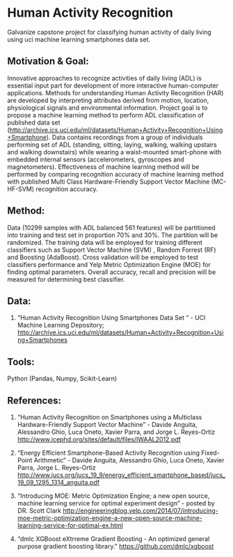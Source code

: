 # Human Activity Recognition
Galvanize capstone project for classifying human activity of daily living using uci machine learning smartphones data set.  

## Motivation & Goal:
Innovative approaches to recognize activities of daily living (ADL) is essential input part for development of more interactive human-computer applications. Methods for understanding Human Activity Recognition (HAR) are developed by interpreting attributes derived from motion, location, physiological signals and environmental information. Project goal is to propose a machine learning method to perform ADL classification of published data set (http://archive.ics.uci.edu/ml/datasets/Human+Activity+Recognition+Using+Smartphone). Data contains recordings from a group of individuals performing set of ADL (standing, sitting, laying, walking, walking upstairs and walking downstairs) while wearing a waist-mounted smart-phone with embedded internal sensors (accelerometers, gyroscopes and magnetometers). Effectiveness of machine learning method will be performed by comparing recognition accuracy of machine learning method with published Multi Class Hardware-Friendly Support Vector Machine (MC-HF-SVM) recognition accuracy.

## Method:
Data (10299 samples with ADL balanced 561 features)  will be partitioned into training and test set in proportion 70% and 30%. The partition will be randomized. The training data will be employed for training different classifiers such as Support Vector Machine (SVM) , Random Forrest (RF) and Boosting (AdaBoost). Cross validation will be employed to test classifiers performance and Yelp Metric Optimization Engine (MOE) for finding optimal parameters. Overall accuracy, recall and precision will be measured for determining best classifier. 

## Data:
1. “Human Activity Recognition Using Smartphones Data Set “ - UCI Machine Learning Depository; 
http://archive.ics.uci.edu/ml/datasets/Human+Activity+Recognition+Using+Smartphones

## Tools:
Python (Pandas, Numpy, Scikit-Learn)

## References:
1. “Human Activity Recognition on Smartphones using a Multiclass Hardware-Friendly Support
Vector Machine” - Davide Anguita, Alessandro Ghio, Luca Oneto, Xavier Parra, and Jorge L. Reyes-Ortiz 
http://www.icephd.org/sites/default/files/IWAAL2012.pdf

2. “Energy Efficient Smartphone-Based Activity Recognition using Fixed-Point Arithmetic” - Davide Anguita, Alessandro Ghio, Luca Oneto, Xavier Parra, Jorge L. Reyes-Ortiz 
http://www.jucs.org/jucs_19_9/energy_efficient_smartphone_based/jucs_19_09_1295_1314_anguita.pdf

3. “Introducing MOE: Metric Optimization Engine; a new open source, machine learning service for optimal experiment design” - posted by DR. Scott Clark 
http://engineeringblog.yelp.com/2014/07/introducing-moe-metric-optimization-engine-a-new-open-source-machine-learning-service-for-optimal-ex.html

4. “dmlc XGBoost eXtrreme Gradient Boosting - An optimized general purpose gradient boosting library."
https://github.com/dmlc/xgboost





